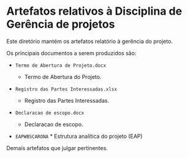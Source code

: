 # Artefatos relativos à Disciplina de Gerência de projetos

Este diretório mantém os artefatos relatório à gerência do projeto. 

Os principais documentos a serem produzidos são:

* `Termo de Abertura de Projeto.docx`
	* Termo de Abertura do Projeto.

* `Registro das Partes Interessadas.xlsx`
	* Registro das Partes Interessadas.

* `Declaracao de escopo.docx`
	* Declaracao de escopo.

 * `EAPWBSCARONA`
       * Estrutura analítica do projeto (EAP) 	


Demais artefatos que julgar pertinentes.
